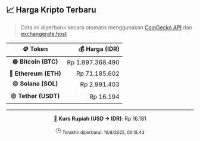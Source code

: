 

<!-- HARGA_KRIPTO -->
## 📈 Harga Kripto Terbaru

> Data ini diperbarui secara otomatis menggunakan [CoinGecko API](https://www.coingecko.com/) dan [exchangerate.host](https://exchangerate.host/)

<div align="center">

| 🪙 Token | 💰 Harga (IDR) |
|:------:|---------------:|
| 🟠 **Bitcoin (BTC)**   | Rp 1.897.368.490 |
| 🔵 **Ethereum (ETH)**  | Rp 71.185.602 |
| 🟣 **Solana (SOL)**    | Rp 2.991.403 |
| 🟢 **Tether (USDT)**   | Rp 16.194 |

---

💱 **Kurs Rupiah (USD → IDR)**: Rp 16.181

🕒 <sub>Terakhir diperbarui: 16/8/2025, 00.18.43</sub>

</div>
<!-- /HARGA_KRIPTO -->